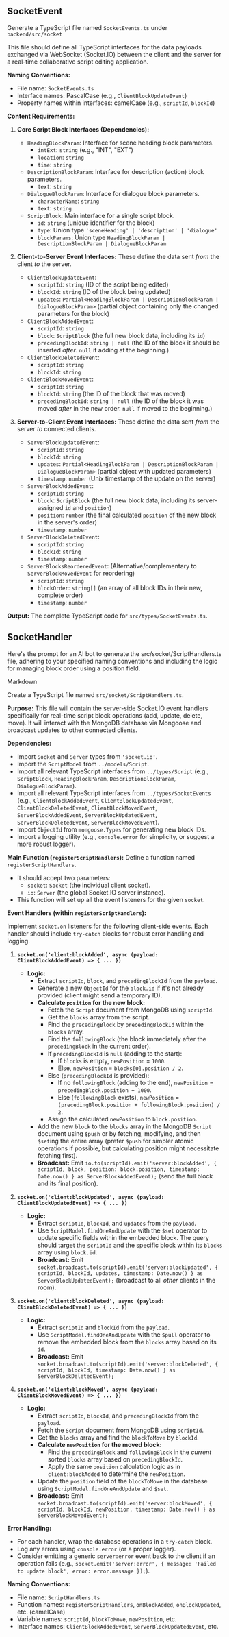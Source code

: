 ## SocketEvent
Generate a TypeScript file named `SocketEvents.ts` under `backend/src/socket`

This file should define all TypeScript interfaces for the data payloads exchanged via WebSocket (Socket.IO) between the client and the server for a real-time collaborative script editing application.

**Naming Conventions:**
* File name: `SocketEvents.ts`
* Interface names: PascalCase (e.g., `ClientBlockUpdateEvent`)
* Property names within interfaces: camelCase (e.g., `scriptId`, `blockId`)

**Content Requirements:**

1.  **Core Script Block Interfaces (Dependencies):**
    * `HeadingBlockParam`: Interface for scene heading block parameters.
        * `intExt`: `string` (e.g., "INT", "EXT")
        * `location`: `string`
        * `time`: `string`
    * `DescriptionBlockParam`: Interface for description (action) block parameters.
        * `text`: `string`
    * `DialogueBlockParam`: Interface for dialogue block parameters.
        * `characterName`: `string`
        * `text`: `string`
    * `ScriptBlock`: Main interface for a single script block.
        * `id`: `string` (unique identifier for the block)
        * `type`: Union type `'sceneHeading' | 'description' | 'dialogue'`
        * `blockParams`: Union type `HeadingBlockParam | DescriptionBlockParam | DialogueBlockParam`

2.  **Client-to-Server Event Interfaces:** These define the data sent *from* the client *to* the server.
    * `ClientBlockUpdateEvent`:
        * `scriptId`: `string` (ID of the script being edited)
        * `blockId`: `string` (ID of the block being updated)
        * `updates`: `Partial<HeadingBlockParam | DescriptionBlockParam | DialogueBlockParam>` (partial object containing only the changed parameters for the block)
    * `ClientBlockAddedEvent`:
        * `scriptId`: `string`
        * `block`: `ScriptBlock` (the full new block data, including its `id`)
        * `precedingBlockId`: `string | null` (the ID of the block it should be inserted *after*. `null` if adding at the beginning.)
    * `ClientBlockDeletedEvent`:
        * `scriptId`: `string`
        * `blockId`: `string`
    * `ClientBlockMovedEvent`:
        * `scriptId`: `string`
        * `blockId`: `string` (the ID of the block that was moved)
        * `precedingBlockId`: `string | null` (the ID of the block it was moved *after* in the new order. `null` if moved to the beginning.)

3.  **Server-to-Client Event Interfaces:** These define the data sent *from* the server *to* connected clients.
    * `ServerBlockUpdatedEvent`:
        * `scriptId`: `string`
        * `blockId`: `string`
        * `updates`: `Partial<HeadingBlockParam | DescriptionBlockParam | DialogueBlockParam>` (partial object with updated parameters)
        * `timestamp`: `number` (Unix timestamp of the update on the server)
    * `ServerBlockAddedEvent`:
        * `scriptId`: `string`
        * `block`: `ScriptBlock` (the full new block data, including its server-assigned `id` and `position`)
        * `position`: `number` (the final calculated `position` of the new block in the server's order)
        * `timestamp`: `number`
    * `ServerBlockDeletedEvent`:
        * `scriptId`: `string`
        * `blockId`: `string`
        * `timestamp`: `number`
    * `ServerBlocksReorderedEvent`: (Alternative/complementary to `ServerBlockMovedEvent` for reordering)
        * `scriptId`: `string`
        * `blockOrder`: `string[]` (an array of all block IDs in their new, complete order)
        * `timestamp`: `number`

**Output:**
The complete TypeScript code for `src/types/SocketEvents.ts`.

## SocketHandler
Here's the prompt for an AI bot to generate the src/socket/ScriptHandlers.ts file, adhering to your specified naming conventions and including the logic for managing block order using a position field.

Markdown

Create a TypeScript file named `src/socket/ScriptHandlers.ts`.

**Purpose:**
This file will contain the server-side Socket.IO event handlers specifically for real-time script block operations (add, update, delete, move). It will interact with the MongoDB database via Mongoose and broadcast updates to other connected clients.

**Dependencies:**
* Import `Socket` and `Server` types from `'socket.io'`.
* Import the `ScriptModel` from `../models/Script`.
* Import all relevant TypeScript interfaces from `../types/Script` (e.g., `ScriptBlock`, `HeadingBlockParam`, `DescriptionBlockParam`, `DialogueBlockParam`).
* Import all relevant TypeScript interfaces from `../types/SocketEvents` (e.g., `ClientBlockAddedEvent`, `ClientBlockUpdatedEvent`, `ClientBlockDeletedEvent`, `ClientBlockMovedEvent`, `ServerBlockAddedEvent`, `ServerBlockUpdatedEvent`, `ServerBlockDeletedEvent`, `ServerBlockMovedEvent`).
* Import `ObjectId` from `mongoose.Types` for generating new block IDs.
* Import a logging utility (e.g., `console.error` for simplicity, or suggest a more robust logger).

**Main Function (`registerScriptHandlers`):**
Define a function named `registerScriptHandlers`.
* It should accept two parameters:
    * `socket`: `Socket` (the individual client socket).
    * `io`: `Server` (the global Socket.IO server instance).
* This function will set up all the event listeners for the given `socket`.

**Event Handlers (within `registerScriptHandlers`):**

Implement `socket.on` listeners for the following client-side events. Each handler should include `try-catch` blocks for robust error handling and logging.

1.  **`socket.on('client:blockAdded', async (payload: ClientBlockAddedEvent) => { ... })`**
    * **Logic:**
        * Extract `scriptId`, `block`, and `precedingBlockId` from the `payload`.
        * Generate a new `ObjectId` for the `block.id` if it's not already provided (client might send a temporary ID).
        * **Calculate `position` for the new block:**
            * Fetch the `Script` document from MongoDB using `scriptId`.
            * Get the `blocks` array from the script.
            * Find the `precedingBlock` by `precedingBlockId` within the `blocks` array.
            * Find the `followingBlock` (the block immediately after the `precedingBlock` in the current order).
            * If `precedingBlockId` is `null` (adding to the start):
                * If `blocks` is empty, `newPosition` = `1000`.
                * Else, `newPosition` = `blocks[0].position / 2`.
            * Else (`precedingBlockId` is provided):
                * If no `followingBlock` (adding to the end), `newPosition` = `precedingBlock.position + 1000`.
                * Else (`followingBlock` exists), `newPosition` = `(precedingBlock.position + followingBlock.position) / 2`.
            * Assign the calculated `newPosition` to `block.position`.
        * Add the new `block` to the `blocks` array in the MongoDB `Script` document using `$push` or by fetching, modifying, and then `$set`ing the entire array (prefer `$push` for simpler atomic operations if possible, but calculating position might necessitate fetching first).
        * **Broadcast:** Emit `io.to(scriptId).emit('server:blockAdded', { scriptId, block, position: block.position, timestamp: Date.now() } as ServerBlockAddedEvent);` (send the full block and its final position).

2.  **`socket.on('client:blockUpdated', async (payload: ClientBlockUpdatedEvent) => { ... })`**
    * **Logic:**
        * Extract `scriptId`, `blockId`, and `updates` from the `payload`.
        * Use `ScriptModel.findOneAndUpdate` with the `$set` operator to update specific fields within the embedded block. The query should target the `scriptId` and the specific block within its `blocks` array using `block.id`.
        * **Broadcast:** Emit `socket.broadcast.to(scriptId).emit('server:blockUpdated', { scriptId, blockId, updates, timestamp: Date.now() } as ServerBlockUpdatedEvent);` (broadcast to all *other* clients in the room).

3.  **`socket.on('client:blockDeleted', async (payload: ClientBlockDeletedEvent) => { ... })`**
    * **Logic:**
        * Extract `scriptId` and `blockId` from the `payload`.
        * Use `ScriptModel.findOneAndUpdate` with the `$pull` operator to remove the embedded block from the `blocks` array based on its `id`.
        * **Broadcast:** Emit `socket.broadcast.to(scriptId).emit('server:blockDeleted', { scriptId, blockId, timestamp: Date.now() } as ServerBlockDeletedEvent);`

4.  **`socket.on('client:blockMoved', async (payload: ClientBlockMovedEvent) => { ... })`**
    * **Logic:**
        * Extract `scriptId`, `blockId`, and `precedingBlockId` from the `payload`.
        * Fetch the `Script` document from MongoDB using `scriptId`.
        * Get the `blocks` array and find the `blockToMove` by `blockId`.
        * **Calculate `newPosition` for the moved block:**
            * Find the `precedingBlock` and `followingBlock` in the *current* sorted `blocks` array based on `precedingBlockId`.
            * Apply the same `position` calculation logic as in `client:blockAdded` to determine the `newPosition`.
        * Update the `position` field of the `blockToMove` in the database using `ScriptModel.findOneAndUpdate` and `$set`.
        * **Broadcast:** Emit `socket.broadcast.to(scriptId).emit('server:blockMoved', { scriptId, blockId, newPosition, timestamp: Date.now() } as ServerBlockMovedEvent);`

**Error Handling:**
* For each handler, wrap the database operations in a `try-catch` block.
* Log any errors using `console.error` (or a proper logger).
* Consider emitting a generic `server:error` event back to the client if an operation fails (e.g., `socket.emit('server:error', { message: 'Failed to update block', error: error.message });`).

**Naming Conventions:**
* File name: `ScriptHandlers.ts` 
* Function names: `registerScriptHandlers`, `onBlockAdded`, `onBlockUpdated`, etc. (camelCase)
* Variable names: `scriptId`, `blockToMove`, `newPosition`, etc.
* Interface names: `ClientBlockAddedEvent`, `ServerBlockUpdatedEvent`, etc. 